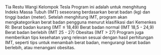 Tia Restu Wangi
Kelompok Tesla 
Program ini adalah untuk menghitung Indeks Massa Tubuh (IMT) seseorang berdasarkan berat badan (kg) dan tinggi badan (meter). 
Setelah menghitung IMT, program akan mengkategorikan berat badan pengguna menurut klasifikasi dari Kemenkes RI:
Berat badan kurang (IMT ≤ 18,49)
Berat badan normal (IMT 18,5 - 24,9)
Berat badan berlebih (IMT 25 - 27)
Obesitas (IMT > 27)
Program juga memberikan tips kesehatan yang relevan sesuai dengan hasil perhitungan IMT, seperti tips untuk menambah berat badan, mengurangi berat badan berlebih, atau menangani obesitas.
